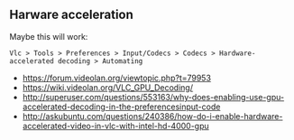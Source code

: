 ## Harware acceleration

Maybe this will work:

`Vlc > Tools > Preferences > Input/Codecs > Codecs > Hardware-accelerated decoding > Automating`

- https://forum.videolan.org/viewtopic.php?t=79953
- https://wiki.videolan.org/VLC_GPU_Decoding/
- http://superuser.com/questions/553163/why-does-enabling-use-gpu-accelerated-decoding-in-the-preferencesinput-code
- http://askubuntu.com/questions/240386/how-do-i-enable-hardware-accelerated-video-in-vlc-with-intel-hd-4000-gpu

